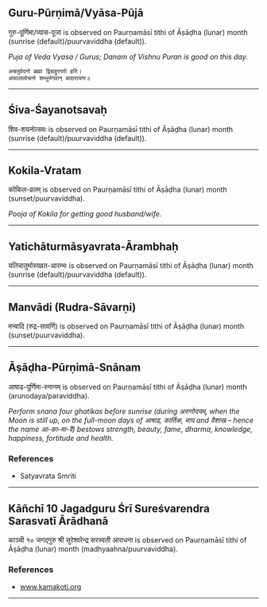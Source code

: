 ## Guru-Pūrṇimā/Vyāsa-Pūjā
गुरु-पूर्णिमा/व्यास-पूजा is observed on Paurṇamāsī tithi of Āṣāḍha (lunar) month (sunrise (default)/puurvaviddha (default)).

_Puja of Veda Vyasa / Gurus; Danam of Vishnu Puran is good on this day._

```
अचतुर्वदनो ब्रह्मा द्विबाहुरपरो हरिः।
अफाललोचनो शम्भुर्भगवान् बादारायणः॥
```

---
## Śiva-Śayanotsavaḥ
शिव-शयनोत्सवः is observed on Paurṇamāsī tithi of Āṣāḍha (lunar) month (sunrise (default)/puurvaviddha (default)).



---
## Kokila-Vratam
कोकिल-व्रतम् is observed on Paurṇamāsī tithi of Āṣāḍha (lunar) month (sunset/puurvaviddha).

_Pooja of Kokila for getting good husband/wife._

---
## Yatichāturmāsyavrata-Ārambhaḥ
यतिचातुर्मास्यव्रत-आरम्भः is observed on Paurṇamāsī tithi of Āṣāḍha (lunar) month (sunrise (default)/puurvaviddha (default)).



---
## Manvādi (Rudra-Sāvarṇi)
मन्वादि (रुद्र-सावर्णि) is observed on Paurṇamāsī tithi of Āṣāḍha (lunar) month (sunset/puurvaviddha).



---
## Āṣāḍha-Pūrṇimā-Snānam
आषाढ-पूर्णिमा-स्नानम् is observed on Paurṇamāsī tithi of Āṣāḍha (lunar) month (arunodaya/paraviddha).

_Perform snana four ghatikas before sunrise (during अरुणोदयम्, when the Moon is still up, on the full-moon days of आषाढ, कार्तिक, माघ and वैशाख – hence the name आ-का-मा-वै) bestows strength, beauty, fame, dharma, knowledge, happiness, fortitude and health._
### References
* Satyavrata Smriti


---
## Kāñchī 10 Jagadguru Śrī Sureśvarendra Sarasvatī Ārādhanā
काञ्ची १० जगद्गुरु श्री सुरेश्वरेन्द्र सरस्वती आराधना is observed on Paurṇamāsī tithi of Āṣāḍha (lunar) month (madhyaahna/puurvaviddha).


### References
* www.kamakoti.org


---
